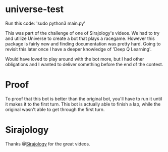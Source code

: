 # universe-test
Run this code: 'sudo python3 main.py' 

This was part of the challenge of one of Sirajology's videos. We had to try and utilize Universe to create a bot that plays a racegame. However this package is fairly new and finding documentation was pretty hard. Going to revisit this later once I have a deeper knowledge of 'Deep Q Learning'.

Would have loved to play around with the bot more, but I had other obligations and I wanted to deliver something before the end of the contest.

# Proof
To proof that this bot is better than the original bot, you'll have to run it until it makes it
to the first turn. This bot is actually able to finish a lap, while the original wasn't able
to get through the first turn.

# Sirajology
Thanks @[Sirajology](https://www.youtube.com/watch?v=mGYU5t8MO7s&t=2s) for the great videos.